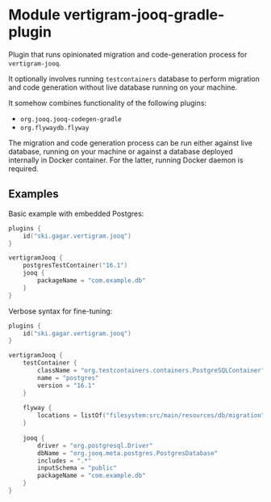 # Module vertigram-jooq-gradle-plugin

Plugin that runs opinionated migration and code-generation process for `vertigram-jooq`.

It optionally involves running `testcontainers` database to perform migration and code generation 
without live database running on your machine.

It somehow combines functionality of the following plugins:
 - `org.jooq.jooq-codegen-gradle`
 - `org.flywaydb.flyway`

The migration and code generation process can be run either against live database, running on your machine 
or against a database deployed internally in Docker container. For the latter, running Docker daemon is required.

## Examples
Basic example with embedded Postgres:
```kotlin
plugins {
    id("ski.gagar.vertigram.jooq")
}

vertigramJooq {
    postgresTestContainer("16.1")
    jooq {
        packageName = "com.example.db"
    }
}
```

Verbose syntax for fine-tuning:
```kotlin
plugins {
    id("ski.gagar.vertigram.jooq")
}

vertigramJooq {
    testContainer {
        className = "org.testcontainers.containers.PostgreSQLContainer"
        name = "postgres"
        version = "16.1"
    }
    
    flyway {
        locations = listOf("filesystem:src/main/resources/db/migration")
    }
    
    jooq {
        driver = "org.postgresql.Driver"
        dbName = "org.jooq.meta.postgres.PostgresDatabase"
        includes = ".*"
        inputSchema = "public"
        packageName = "com.example.db"
    }
}
```